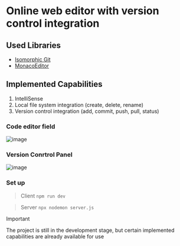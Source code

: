 # Online web editor with version control integration
## Used Libraries
* [Isomorphic Git](https://isomorphic-git.org/)
* [MonacoEditor](https://github.com/microsoft/monaco-editor)

## Implemented Capabilities
1. IntelliSense
2. Local file system integration (create, delete, rename)
3. Version control integration (add, commit, push, pull, status)

### Code editor field

![image](https://github.com/ThanhDoIVan/web-editor/assets/94646395/98d2761b-d2a1-40f4-91c0-4db72ed3722d)

### Version Conrtrol Panel

![image](https://github.com/ThanhDoIVan/web-editor/assets/94646395/b442b30e-675f-443b-96cb-b55a544d2d63)

### Set up
> Client
`npm run dev`

> Server
`npx nodemon server.js`

> [!IMPORTANT]
> The project is still in the development stage, but certain implemented capabilities are already available for use
